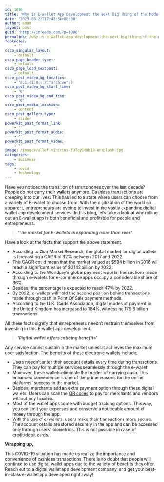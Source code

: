 ```yaml
---
id: 1086
title: 'Why is E-wallet App Development the Next Big Thing of the Modern Era?'
date: '2023-08-22T17:43:58+00:00'
author: adam
layout: post
guid: 'http://infeeds.com/?p=1086'
permalink: /why-is-e-wallet-app-development-the-next-big-thing-of-the-modern-era/
footnotes:
    - ''
csco_singular_layout:
    - default
csco_page_header_type:
    - default
csco_page_load_nextpost:
    - default
csco_post_video_bg_location:
    - 'a:1:{i:0;s:7:"archive";}'
csco_post_video_bg_start_time:
    - '0'
csco_post_video_bg_end_time:
    - '0'
csco_post_media_location:
    - content
csco_post_gallery_type:
    - slider
powerkit_post_format_link:
    - ''
powerkit_post_format_audio:
    - ''
powerkit_post_format_video:
    - ''
image: /images/allef-vinicius-fJTqyZMOh18-unsplash.jpg
categories:
    - Business
tags:
    - covid
    - technology
---
```


Have you noticed the transition of smartphones over the last decade? People do not carry their wallets anymore. Cashless transactions are creeping into our lives. This has led to a state where users can choose from a variety of E-wallet to choose from. With the digitization of the world so apparent, entrepreneurs are eyeing to invest in the vastly expanding digital wallet app development services. In this blog, let’s take a look at why rolling out an E-wallet app is both beneficial and profitable for people and entrepreneurs.

> ***‘The market for E-wallets is expanding more than ever’***

Have a look at the facts that support the above statement.

- According to Zion Market Research, the global market for digital wallets is forecasting a CAGR of 32% between 2017 and 2022.
- This CAGR could mean that the market valued at $594 billion in 2016 will reach a significant value of $3142 billion by 2022.
- According to the Worldpay’s global payment reports, transactions made through e-wallets for e-commerce apps occupy a considerable share of 36%.
- Besides, the percentage is expected to reach 47% by 2022.
- By 2022, e-wallets will hold the second position behind transactions made through cash in Point Of Sale payment methods.
- According to the U.K. Cards Association, digital modes of payment in the United Kingdom has increased to 184%, witnessing 179.6 billion transactions.

All these facts signify that entrepreneurs needn’t restrain themselves from investing in this E-wallet app development.

> ***‘Digital wallet offers enticing benefits’***

Any service cannot sustain in the market unless it achieves the maximum user satisfaction. The benefits of these electronic wallets include,

- Users needn’t enter their account details every time during transactions. They can pay for multiple services seamlessly through the e-wallet.
- Moreover, these wallets eliminate the burden of carrying cash. This enhanced convenience is one of the prime reasons for the online platforms’ success in the market.
- Besides, merchants add an extra payment option through these digital wallets. Users can scan the [QR codes](https://www.adobe.com/express/feature/image/qr-code-generator) to pay for merchants and vendors without any hassles.
- Most of the wallet apps come with budget tracking options. This way, you can limit your expenses and conserve a noticeable amount of money through the app.
- With the use of e-wallets, users make their transactions more secure. The account details are stored securely in the app and can be accessed only through users’ biometrics. This is not possible in case of credit/debit cards.

**Wrapping up,**

This COVID-19 situation has made us realize the importance and convenience of cashless transactions. There is no doubt that people will continue to use digital wallet apps due to the variety of benefits they offer. Reach out to a digital wallet app development company, and get your best-in-class e-wallet app developed right away!